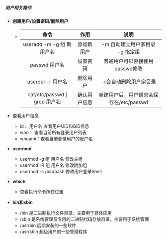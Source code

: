 ##### 用户相关操作

* **创建用户/设置密码/删除用户**

  

  * |             命令              |     作用     |                  说明                   |
    | :---------------------------: | :----------: | :-------------------------------------: |
    |   useradd -m -g 组 新用户名   |  添加新用户  |  -m 自动建立用户家目录<br />-g 指定组   |
    |         passwd 用户名         |   设置密码   |     普通用户可以直接使用passwd修改      |
    |       userdel -r 用户名       |   删除用户   |         -r会自动删除用户家目录          |
    | cat/etc/passwd \| grep 用户名 | 确认用户信息 | 新建用户后，用户信息会保存在/etc/passwd |


* 查看用户信息
  * id： 用户名 查看用户UID和GID信息
  * who： 查看当前所有登录用户列表
  * whoami：查看当前登录用户的账户名
* **usermod**

  * usermod -g 组 用户名  修改主组
  * usermod -R 组 用户名   修改附加组
  * usermod -s /bin/bash 修改用户登录Shell
* **which**

  * 查看执行命令所在位置
* **bin和sbin**

  * /bin 是二进制执行文件目录，主要用于具体应用
  * /sbin 是系统管理员专用的二进制代码存放目录，主要用于系统管理
  * /usr/bin 后期安装的一些软件
  * /usr/sbin 超级用户的一些管理程序